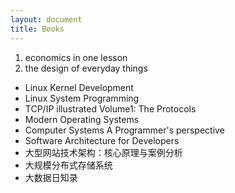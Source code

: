 ```yaml
---
layout: document
title: Books
---
```


1. economics in one lesson
2. the design of everyday things



+ Linux Kernel Development
+ Linux System Programming
+ TCP/IP illustrated Volume1: The Protocols
+ Modern Operating Systems
+ Computer Systems A Programmer's perspective
+ Software Architecture for Developers
+ 大型网站技术架构：核心原理与案例分析
+ 大规模分布式存储系统
+ 大数据日知录